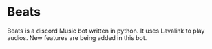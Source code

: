 # Beats
Beats is a discord Music bot written in python. It uses Lavalink to play audios. New features are being added in this bot.
